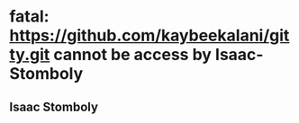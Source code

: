 # fatal: https://github.com/kaybeekalani/gitty.git cannot be access by Isaac-Stomboly
## Isaac Stomboly